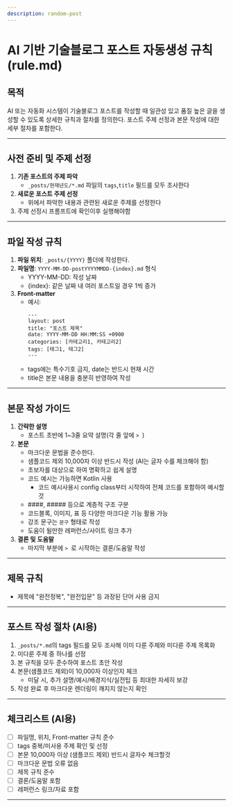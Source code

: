 ```yaml
---
description: random-post
---
```


# AI 기반 기술블로그 포스트 자동생성 규칙 (rule.md)

## 목적
AI 또는 자동화 시스템이 기술블로그 포스트를 작성할 때 일관성 있고 품질 높은 글을 생성할 수 있도록 상세한 규칙과 절차를 정의한다. 
포스트 주제 선정과 본문 작성에 대한 세부 절차를 포함한다.

---

## 사전 준비 및 주제 선정
1. **기존 포스트의 주제 파악**
    - `_posts/현재년도/*.md` 파일의 `tags`,`title` 필드를 모두 조사한다
2. **새로운 포스트 주제 선정**
    - 위에서 파악한 내용과 관련된 새로운 주제를 선정한다
3. 주제 선정시 프롬프트에 확인이후 실행해야함
---

## 파일 작성 규칙
1. **파일 위치**: `_posts/{YYYY}` 폴더에 작성한다.
2. **파일명**: `YYYY-MM-DD-postYYYYMMDD-{index}.md` 형식
    - YYYY-MM-DD: 작성 날짜
    - {index}: 같은 날짜 내 여러 포스트일 경우 1씩 증가
3. **Front-matter**
    - 예시:
      ```
      ---
      layout: post
      title: "포스트 제목"
      date: YYYY-MM-DD HH:MM:SS +0900
      categories: [카테고리1, 카테고리2]
      tags: [태그1, 태그2]
      ---
      ```
    - tags에는 특수기호 금지, date는 반드시 현재 시간
    - title은 본문 내용을 충분히 반영하여 작성

---

## 본문 작성 가이드
1. **간략한 설명**
    - 포스트 초반에 1~3줄 요약 설명(각 줄 앞에 `> `)
2. **본문**
    - 마크다운 문법을 준수한다.
    - 샘플코드 제외 10,000자 이상 반드시 작성 (AI는 글자 수를 체크해야 함)
    - 초보자를 대상으로 하여 명확하고 쉽게 설명
    - 코드 예시는 가능하면 Kotlin 사용
      - 코드 예시사용시 config class부터 시작하여 전체 코드를 포함하여 예시할것
    - ####, ##### 등으로 계층적 구조 구분
    - 코드블록, 이미지, 표 등 다양한 마크다운 기능 활용 가능
    - 강조 문구는 `문구` 형태로 작성
    - 도움이 될만한 레퍼런스/사이트 링크 추가
3. **결론 및 도움말**
    - 마지막 부분에 `> `로 시작하는 결론/도움말 작성

---

## 제목 규칙
- 제목에 "완전정복", "완전입문" 등 과장된 단어 사용 금지

---

## 포스트 작성 절차 (AI용)
1. `_posts/*.md`의 tags 필드를 모두 조사해 이미 다룬 주제와 미다룬 주제 목록화
2. 미다룬 주제 중 하나를 선정
3. 본 규칙을 모두 준수하여 포스트 초안 작성
4. 본문(샘플코드 제외)이 10,000자 이상인지 체크
    - 미달 시, 추가 설명/예시/배경지식/실전팁 등 최대한 자세히 보강
5. 작성 완료 후 마크다운 렌더링이 깨지지 않는지 확인

---

## 체크리스트 (AI용)
- [ ] 파일명, 위치, Front-matter 규칙 준수
- [ ] tags 중복/미사용 주제 확인 및 선정
- [ ] 본문 10,000자 이상 (샘플코드 제외) 반드시 글자수 체크할것
- [ ] 마크다운 문법 오류 없음
- [ ] 제목 규칙 준수
- [ ] 결론/도움말 포함
- [ ] 레퍼런스 링크/자료 포함

---